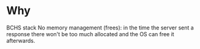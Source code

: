 # Why
BCHS stack
No memory management (frees): in the time the server sent a response there won't be too much allocated and the OS can free it afterwards.

